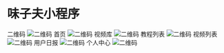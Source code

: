 
# 味子夫小程序

二维码
![二维码](../_media/products/wzf/wzf_qr_code.jpg ':size=30%')
首页
![二维码](../_media/products/wzf/1.jpeg ':size=30%')
视频库
![二维码](../_media/products/wzf/2.jpeg ':size=30%')
教程列表
![二维码](../_media/products/wzf/3.jpeg ':size=30%')
视频列表
![二维码](../_media/products/wzf/4.jpeg ':size=30%')
用户日报
![二维码](../_media/products/wzf/5.jpeg ':size=30%')
个人中心
![二维码](../_media/products/wzf/6.jpeg ':size=30%')

